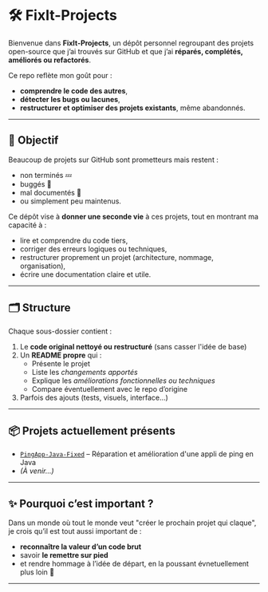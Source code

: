 # 🛠️ FixIt-Projects

Bienvenue dans **FixIt-Projects**, un dépôt personnel regroupant des projets open-source que j’ai trouvés sur GitHub et que j’ai **réparés, complétés, améliorés ou refactorés**.

Ce repo reflète mon goût pour :
- **comprendre le code des autres**,
- **détecter les bugs ou lacunes**,
- **restructurer et optimiser des projets existants**, même abandonnés.

---

## 🎯 Objectif

Beaucoup de projets sur GitHub sont prometteurs mais restent :
- non terminés 💤
- buggés 🐛
- mal documentés 📄
- ou simplement peu maintenus.

Ce dépôt vise à **donner une seconde vie** à ces projets, tout en montrant ma capacité à :
- lire et comprendre du code tiers,
- corriger des erreurs logiques ou techniques,
- restructurer proprement un projet (architecture, nommage, organisation),
- écrire une documentation claire et utile.

---

## 🗂️ Structure

Chaque sous-dossier contient :
1. Le **code original nettoyé ou restructuré** (sans casser l'idée de base)
2. Un **README propre** qui :
   - Présente le projet
   - Liste les *changements apportés*
   - Explique les *améliorations fonctionnelles ou techniques*
   - Compare éventuellement avec le repo d’origine
3. Parfois des ajouts (tests, visuels, interface…)

---

## 📦 Projets actuellement présents

- [`PingApp-Java-Fixed`](./PingApp-Java-Fixed) – Réparation et amélioration d'une appli de ping en Java
- *(À venir...)*

---

## ✨ Pourquoi c’est important ?

Dans un monde où tout le monde veut "créer le prochain projet qui claque", je crois qu’il est tout aussi important de :
- **reconnaître la valeur d’un code brut**
- savoir **le remettre sur pied**
- et rendre hommage à l’idée de départ, en la poussant évnetuellement plus loin 🚀

---

